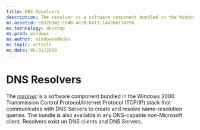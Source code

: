 ```yaml
---
title: DNS Resolvers
description: The resolver is a software component bundled in the Windows 2000 Transmission Control Protocol/Internet Protocol (TCP/IP) stack that communicates with DNS Servers to create and resolve name-resolution queries.
ms.assetid: c0326042-c040-4e20-b411-14426611475b
ms.technology: desktop
ms.prod: windows
ms.author: windowssdkdev
ms.topic: article
ms.date: 05/31/2018
---
```


# DNS Resolvers

The [*resolver*](https://www.bing.com/search?q=*resolver*) is a software component bundled in the Windows 2000 Transmission Control Protocol/Internet Protocol (TCP/IP) stack that communicates with DNS Servers to create and resolve name-resolution queries. The bundle is also available in any DNS-capable non-Microsoft client. Resolvers exist on DNS clients and DNS Servers.

 

 




